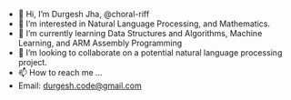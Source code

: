 - 👋 Hi, I’m Durgesh Jha, @choral-riff
- 👀 I’m interested in Natural Language Processing, and Mathematics. 
- 🌱 I’m currently learning Data Structures and Algorithms, Machine Learning, and ARM Assembly Programming
- 💞️ I’m looking to collaborate on a potential natural language processing project.
- 📫 How to reach me ...
-    Email: durgesh.code@gmail.com

<!---
choral-riff/choral-riff is a ✨ special ✨ repository because its `README.md` (this file) appears on your GitHub profile.
You can click the Preview link to take a look at your changes.
--->
